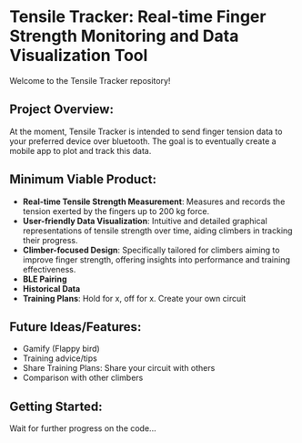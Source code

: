 # Tensile Tracker: Real-time Finger Strength Monitoring and Data Visualization Tool
Welcome to the Tensile Tracker repository!

## Project Overview:
At the moment, Tensile Tracker is intended to send finger tension data to your preferred device over bluetooth. The goal is to eventually create a mobile app to plot and track this data.

## Minimum Viable Product:

* **Real-time Tensile Strength Measurement**: Measures and records the tension exerted by the fingers up to 200 kg force.
* **User-friendly Data Visualization**: Intuitive and detailed graphical representations of tensile strength over time, aiding climbers in tracking their progress.
* **Climber-focused Design**: Specifically tailored for climbers aiming to improve finger strength, offering insights into performance and training effectiveness.
* **BLE Pairing**
* **Historical Data**
* **Training Plans**: Hold for x, off for x. Create your own circuit

## Future Ideas/Features: 
* Gamify (Flappy bird)
* Training advice/tips
* Share Training Plans: Share your circuit with others 
* Comparison with other climbers

## Getting Started:
Wait for further progress on the code...

